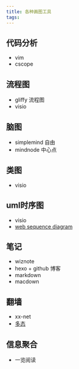 ```yaml
---
title: 各种画图工具
tags:
---
```


## 代码分析
* vim
* cscope  

## 流程图
* gliffy 流程图
* visio 

## 脑图
* simplemind 自由
* mindnode 中心点

## 类图
* visio

## uml时序图
* visio
* [web sequence diagram](https://www.websequencediagrams.com/)

## 笔记
* wiznote
* hexo + github 博客
* markdown
* macdown

## 翻墙
* xx-net
* [多态](duotai.org)

## 信息聚合
* 一览阅读

